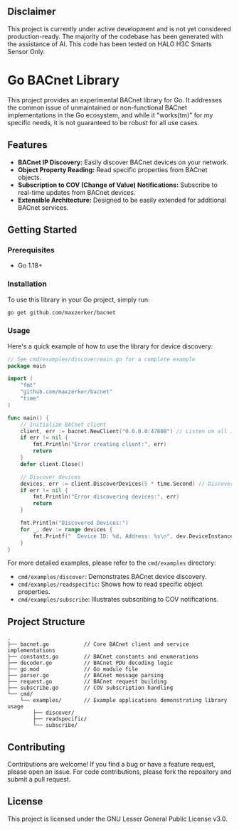 ## Disclaimer

This project is currently under active development and is not yet considered production-ready. The majority of the codebase has been generated with the assistance of AI. This code has been tested on HALO H3C Smarts Sensor Only.

# Go BACnet Library

This project provides an experimental BACnet library for Go. It addresses the common issue of unmaintained or non-functional BACnet implementations in the Go ecosystem, and while it "works(tm)" for my specific needs, it is not guaranteed to be robust for all use cases.

## Features

*   **BACnet IP Discovery:** Easily discover BACnet devices on your network.
*   **Object Property Reading:** Read specific properties from BACnet objects.
*   **Subscription to COV (Change of Value) Notifications:** Subscribe to real-time updates from BACnet devices.
*   **Extensible Architecture:** Designed to be easily extended for additional BACnet services.

## Getting Started

### Prerequisites

*   Go 1.18+

### Installation

To use this library in your Go project, simply run:

```bash
go get github.com/maxzerker/bacnet
```

### Usage

Here's a quick example of how to use the library for device discovery:

```go
// See cmd/examples/discover/main.go for a complete example
package main

import (
	"fmt"
	"github.com/maxzerker/bacnet"
	"time"
)

func main() {
	// Initialize BACnet client
	client, err := bacnet.NewClient("0.0.0.0:47808") // Listen on all interfaces, default BACnet port
	if err != nil {
		fmt.Println("Error creating client:", err)
		return
	}
	defer client.Close()

	// Discover devices
	devices, err := client.DiscoverDevices(5 * time.Second) // Discover for 5 seconds
	if err != nil {
		fmt.Println("Error discovering devices:", err)
		return
	}

	fmt.Println("Discovered Devices:")
	for _, dev := range devices {
		fmt.Printf("  Device ID: %d, Address: %s\n", dev.DeviceInstance, dev.Address)
	}
}
```

For more detailed examples, please refer to the `cmd/examples` directory:
*   `cmd/examples/discover`: Demonstrates BACnet device discovery.
*   `cmd/examples/readspecific`: Shows how to read specific object properties.
*   `cmd/examples/subscribe`: Illustrates subscribing to COV notifications.

## Project Structure

```
.
├── bacnet.go           // Core BACnet client and service implementations
├── constants.go        // BACnet constants and enumerations
├── decoder.go          // BACnet PDU decoding logic
├── go.mod              // Go module file
├── parser.go           // BACnet message parsing
├── request.go          // BACnet request building
├── subscribe.go        // COV subscription handling
└── cmd/
    └── examples/       // Example applications demonstrating library usage
        ├── discover/
        ├── readspecific/
        └── subscribe/
```

## Contributing

Contributions are welcome! If you find a bug or have a feature request, please open an issue. For code contributions, please fork the repository and submit a pull request.

## License

This project is licensed under the GNU Lesser General Public License v3.0.